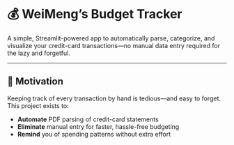 # 💰 WeiMeng’s Budget Tracker

A simple, Streamlit-powered app to automatically parse, categorize, and visualize your credit-card transactions—no manual data entry required for the lazy and forgetful.

---

## 🚀 Motivation

Keeping track of every transaction by hand is tedious—and easy to forget. This project exists to:

- **Automate** PDF parsing of credit-card statements  
- **Eliminate** manual entry for faster, hassle-free budgeting  
- **Remind** you of spending patterns without extra effort  
